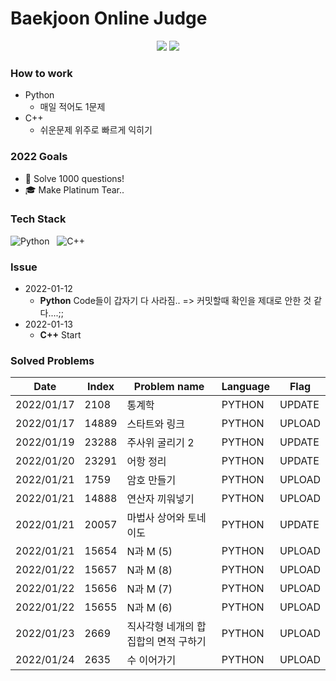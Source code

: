 # Baekjoon Online Judge

<p align="center">
  <img src="http://mazassumnida.wtf/api/v2/generate_badge?boj=tjdwlslrj"/>
  <img src="http://mazandi.herokuapp.com/api?handle=tjdwlslrj&theme=warm"/>
</p>

### How to work

- Python
  - 매일 적어도 1문제
- C++
  - 쉬운문제 위주로 빠르게 익히기


### 2022 Goals

- 💯 Solve 1000 questions!  
- 🎓 Make Platinum Tear..


### Tech Stack

![Python](https://img.shields.io/badge/Python-3766AB?style=flat-square&logo=Python&logoColor=white) &nbsp;
![C++](https://img.shields.io/badge/C++-3766AB?style=flat-square&logo=c%2B%2B&logoColor=white) &nbsp;

### Issue 

- 2022-01-12 
  - **Python** Code들이 갑자기 다 사라짐.. => 커밋할때 확인을 제대로 안한 것 같다....;;
- 2022-01-13
  - **C++** Start


### Solved Problems

| Date       | Index | Problem name |  Language  |  Flag  |
| ----- | ------------ | ---------- | ----------|  ----  |
|  2022/01/17  |  2108  |  통계학   |  PYTHON  |  UPDATE  |
|  2022/01/17  |  14889  |  스타트와 링크   |  PYTHON  |  UPLOAD  |
|  2022/01/19  |  23288  |  주사위 굴리기 2   |  PYTHON  |  UPDATE  |
|  2022/01/20  |  23291  |  어항 정리   |  PYTHON  |  UPDATE  |
|  2022/01/21  |  1759  |  암호 만들기   |  PYTHON  |  UPLOAD  |
|  2022/01/21  |  14888  |  연산자 끼워넣기   |  PYTHON  |  UPLOAD  |
|  2022/01/21  |  20057  |  마법사 상어와 토네이도   |  PYTHON  |  UPDATE  |
|  2022/01/21  |  15654  |  N과 M (5)   |  PYTHON  |  UPLOAD  |
|  2022/01/22  |  15657  |  N과 M (8)   |  PYTHON  |  UPLOAD  |
|  2022/01/22  |  15656  |  N과 M (7)   |  PYTHON  |  UPLOAD  |
|  2022/01/22  |  15655  |  N과 M (6)   |  PYTHON  |  UPLOAD  |
|  2022/01/23  |  2669  |  직사각형 네개의 합집합의 면적 구하기   |  PYTHON  |  UPLOAD  |
|  2022/01/24  |  2635  |  수 이어가기   |  PYTHON  |  UPLOAD  |

